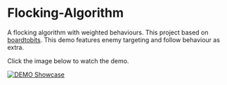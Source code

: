 # Flocking-Algorithm
 A flocking algorithm with weighted behaviours.
 This project based on [boardtobits](https://github.com/boardtobits/flocking-algorithm).
 This demo features enemy targeting and follow behaviour as extra.

 Click the image below to watch the demo.
 
 [![DEMO Showcase](https://img.youtube.com/vi/LPKHtDDKAT0/0.jpg)](https://www.youtube.com/watch?v=LPKHtDDKAT0)
